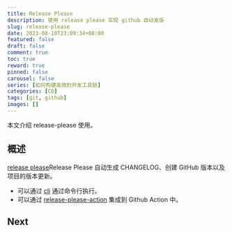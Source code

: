 ```yaml
---
title: Release Please
description: 使用 release please 实现 github 自动发版
slug: release-please
date: 2023-08-10T23:09:34+08:00
featured: false
draft: false
comment: true
toc: true
reward: true
pinned: false
carousel: false
series: [如何构建高效的开发工具链]
categories: [CD]
tags: [git, github]
images: []
---
```


本文介绍 release-please 使用。

<!--more-->

## 概述

[release please](https://github.com/googleapis/release-please/)Release Please 自动生成 CHANGELOG、创建 GitHub 版本以及项目的版本更新。

- 可以通过 [cli](https://github.com/googleapis/release-please/blob/main/docs/cli.md) 通过命令行执行。
- 可以通过 [release-please-action](https://github.com/google-github-actions/release-please-action) 集成到 Github Action 中。

## Next

